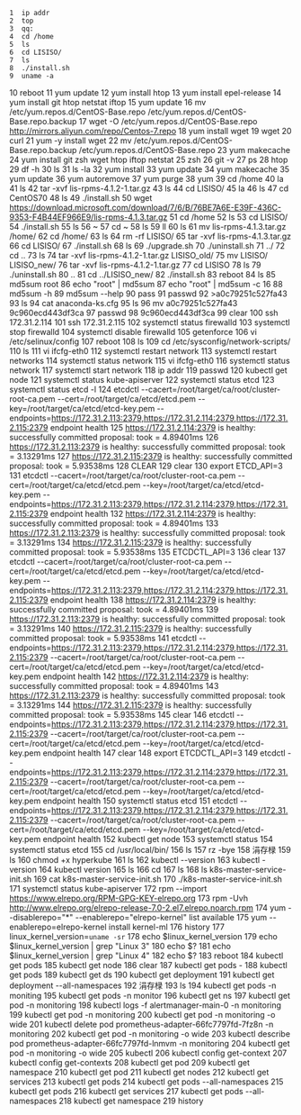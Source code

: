    1  ip addr
    2  top
    3  qq:
    4  cd /home
    5  ls
    6  cd LISISO/
    7  ls
    8  ./install.sh 
    9  uname -a
   10  reboot
   11  yum update
   12  yum install htop
   13  yum install epel-release
   14  yum install git htop netstat iftop 
   15  yum update
   16  mv /etc/yum.repos.d/CentOS-Base.repo /etc/yum.repos.d/CentOS-Base.repo.backup
   17  wget -O /etc/yum.repos.d/CentOS-Base.repo http://mirrors.aliyun.com/repo/Centos-7.repo
   18  yum install wget
   19  wget
   20  curl 
   21  yum -y install wget
   22  mv /etc/yum.repos.d/CentOS-Base.repo.backup /etc/yum.repos.d/CentOS-Base.repo
   23  yum makecache
   24  yum install git zsh wget htop iftop netstat
   25  zsh
   26  git -v
   27  ps
   28  htop
   29  df -h
   30  ls
   31  ls -la
   32  yum install
   33  yum update
   34  yum makecache
   35  yum update
   36  yum autoremove
   37  yum purge
   38  yum
   39  cd /home
   40  la
   41  ls
   42  tar -xvf lis-rpms-4.1.2-1.tar.gz 
   43  ls
   44  cd LISISO/
   45  la
   46  ls
   47  cd CentOS70
   48  ls
   49  ./install.sh 
   50  wget https://download.microsoft.com/download/7/6/B/76BE7A6E-E39F-436C-9353-F4B44EF966E9/lis-rpms-4.1.3.tar.gz
   51  cd /home
   52  ls
   53  cd LISISO/\
   54  ./install.sh 
   55  ls
   56  ~
   57  cd ~
   58  ls
   59  ll
   60  ls
   61  mv lis-rpms-4.1.3.tar.gz /home/
   62  cd /home/
   63  ls
   64  rm -rf LISISO/
   65  tar -xvf lis-rpms-4.1.3.tar.gz 
   66  cd LISISO/
   67  ./install.sh 
   68  ls
   69  ./upgrade.sh 
   70  ./uninstall.sh 
   71  ../
   72  cd ..
   73  ls
   74  tar -xvf lis-rpms-4.1.2-1.tar.gz LISISO_old/
   75  mv LISISO/ LISISO_new/
   76  tar -xvf lis-rpms-4.1.2-1.tar.gz
   77  cd LISISO
   78  ls
   79  ./uninstall.sh 
   80  ..
   81  cd ../LISISO_new/
   82  ./install.sh 
   83  reboot
   84  ls
   85  md5sum root
   86  echo "root" | md5sum
   87  echo "root" | md5sum -c 16
   88  md5sum -h
   89  md5sum --help
   90  pass
   91  passwd
   92  >a0c79251c527fa43
   93  ls 
   94  cat anaconda-ks.cfg 
   95  ls 
   96  mv a0c79251c527fa43  9c960ecd443df3ca
   97  passwd
   98  9c960ecd443df3ca
   99  clear
  100  ssh 172.31.2.114
  101  ssh 172.31.2.115
  102  systemctl status firewalld
  103  systemctl stop firewalld
  104  systemctl disable firewalld
  105  getenforce
  106  vi /etc/selinux/config 
  107  reboot
  108  ls 
  109  cd /etc/sysconfig/network-scripts/
  110  ls 
  111  vi ifcfg-eth0 
  112  systemctl restart network
  113  systemctl restart networks
  114  systemctl status network
  115  vi ifcfg-eth0 
  116  systemctl status network
  117  systemctl start network
  118  ip addr
  119  passwd 
  120  kubectl get node
  121  systemctl status kube-apiserver
  122  systemctl status etcd
  123  systemctl status etcd -l
  124  etcdctl --cacert=/root/target/ca/root/cluster-root-ca.pem  --cert=/root/target/ca/etcd/etcd.pem --key=/root/target/ca/etcd/etcd-key.pem  --endpoints=https://172.31.2.113:2379,https://172.31.2.114:2379,https://172.31.2.115:2379 endpoint health
  125  https://172.31.2.114:2379 is healthy: successfully committed proposal: took = 4.89401ms
  126  https://172.31.2.113:2379 is healthy: successfully committed proposal: took = 3.13291ms
  127  https://172.31.2.115:2379 is healthy: successfully committed proposal: took = 5.93538ms
  128  CLEAR
  129  clear
  130  export ETCD_API=3
  131  etcdctl --cacert=/root/target/ca/root/cluster-root-ca.pem  --cert=/root/target/ca/etcd/etcd.pem --key=/root/target/ca/etcd/etcd-key.pem  --endpoints=https://172.31.2.113:2379,https://172.31.2.114:2379,https://172.31.2.115:2379 endpoint health
  132  https://172.31.2.114:2379 is healthy: successfully committed proposal: took = 4.89401ms
  133  https://172.31.2.113:2379 is healthy: successfully committed proposal: took = 3.13291ms
  134  https://172.31.2.115:2379 is healthy: successfully committed proposal: took = 5.93538ms
  135  ETCDCTL_API=3
  136  clear
  137  etcdctl --cacert=/root/target/ca/root/cluster-root-ca.pem  --cert=/root/target/ca/etcd/etcd.pem --key=/root/target/ca/etcd/etcd-key.pem  --endpoints=https://172.31.2.113:2379,https://172.31.2.114:2379,https://172.31.2.115:2379 endpoint health
  138  https://172.31.2.114:2379 is healthy: successfully committed proposal: took = 4.89401ms
  139  https://172.31.2.113:2379 is healthy: successfully committed proposal: took = 3.13291ms
  140  https://172.31.2.115:2379 is healthy: successfully committed proposal: took = 5.93538ms
  141  etcdctl  --endpoints=https://172.31.2.113:2379,https://172.31.2.114:2379,https://172.31.2.115:2379   --cacert=/root/target/ca/root/cluster-root-ca.pem  --cert=/root/target/ca/etcd/etcd.pem --key=/root/target/ca/etcd/etcd-key.pem endpoint health
  142  https://172.31.2.114:2379 is healthy: successfully committed proposal: took = 4.89401ms
  143  https://172.31.2.113:2379 is healthy: successfully committed proposal: took = 3.13291ms
  144  https://172.31.2.115:2379 is healthy: successfully committed proposal: took = 5.93538ms
  145  clear
  146  etcdctl  --endpoints=https://172.31.2.113:2379,https://172.31.2.114:2379,https://172.31.2.115:2379   --cacert=/root/target/ca/root/cluster-root-ca.pem  --cert=/root/target/ca/etcd/etcd.pem --key=/root/target/ca/etcd/etcd-key.pem endpoint health
  147  clear
  148  export ETCDCTL_API=3
  149  etcdctl  --endpoints=https://172.31.2.113:2379,https://172.31.2.114:2379,https://172.31.2.115:2379   --cacert=/root/target/ca/root/cluster-root-ca.pem  --cert=/root/target/ca/etcd/etcd.pem --key=/root/target/ca/etcd/etcd-key.pem endpoint health
  150  systemctl status etcd
  151  etcdctl  --endpoints=https://172.31.2.113:2379,https://172.31.2.114:2379,https://172.31.2.115:2379   --cacert=/root/target/ca/root/cluster-root-ca.pem  --cert=/root/target/ca/etcd/etcd.pem --key=/root/target/ca/etcd/etcd-key.pem endpoint health
  152  kubectl get node
  153  systemctl status
  154  systemctl status etcd
  155  cd /usr/local/bin/
  156  ls 
  157  rz -bye
  158  涓存椂
  159  ls 
  160  chmod +x hyperkube 
  161  ls 
  162  kubectl --version
  163  kubectl -version
  164  kubectl version
  165  ls 
  166  cd 
  167  ls 
  168  ls k8s-master-service-init.sh 
  169  cat k8s-master-service-init.sh 
  170  ./k8s-master-service-init.sh 
  171  systemctl status kube-apiserver
  172  rpm --import https://www.elrepo.org/RPM-GPG-KEY-elrepo.org
  173  rpm -Uvh http://www.elrepo.org/elrepo-release-7.0-2.el7.elrepo.noarch.rpm
  174  yum --disablerepo="*" --enablerepo="elrepo-kernel" list available
  175   yum --enablerepo=elrepo-kernel install kernel-ml
  176  history 
  177  linux_kernel_version=`uname -sr`
  178  echo $linux_kernel_version
  179  echo $linux_kernel_version | grep "Linux 3"
  180  echo $?
  181  echo $linux_kernel_version | grep "Linux 4"
  182  echo $?
  183  reboot
  184  kubectl get pods
  185  kubectl get node
  186  clear
  187  kubectl get pods -
  188  kubectl get pods 
  189  kubectl  get ds
  190  kubectl  get deployment
  191  kubectl  get deployment --all-namespaces
  192  涓存椂
  193  ls 
  194  kubectl  get pods -n moniting
  195  kubectl  get pods -n monitor
  196  kubectl  get ns
  197  kubectl  get pod -n  monitoring
  198  kubectl  logs -f alertmanager-main-0  -n monitoring
  199  kubectl  get pod -n  monitoring
  200  kubectl  get pod -n  monitoring -o wide
  201  kubectl  delete pod prometheus-adapter-66fc7797fd-7fz8n  -n  monitoring
  202  kubectl  get pod -n  monitoring -o wide
  203  kubectl  describe pod prometheus-adapter-66fc7797fd-lnmvm -n monitoring
  204  kubectl  get pod -n  monitoring -o wide
  205  kubectl
  206  kubectl config get-context
  207  kubectl config get-contexts
  208  kubectl get pod
  209  kubectl get namespace
  210  kubectl get pod
  211  kubectl get nodes
  212  kubectl get services
  213  kubectl get pods
  214  kubectl get pods --all-namespaces
  215  kubectl get pods
  216  kubectl get services
  217  kubectl get pods --all-namespaces
  218  kubectl get namespace
  219  history
